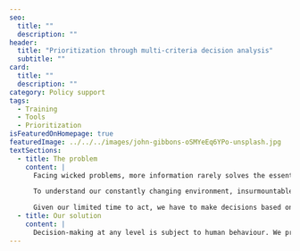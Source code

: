 ```yaml
---
seo:
  title: ""
  description: ""
header:
  title: "Prioritization through multi-criteria decision analysis"
  subtitle: ""
card:
  title: ""
  description: ""
category: Policy support
tags:
  - Training
  - Tools
  - Prioritization
isFeaturedOnHomepage: true
featuredImage: ../../../images/john-gibbons-oSMYeEq6YPo-unsplash.jpg
textSections:
  - title: The problem
    content: |
      Facing wicked problems, more information rarely solves the essential problem we humans face: the outcomes of our actions are impossible to predict with certainty. Even if we understood a problem, there would never be a perfect solution as parameters keep changing.

      To understand our constantly changing environment, insurmountable amounts of information products are sent our way. But most of analyses lack the rigour to be conclusive. And when we search for high quality syntheses, they aren't tailored to our specific needs and often hidden behind paywalls.

      Given our limited time to act, we have to make decisions based on our current understanding of the world. But how to make well-informed guesses in fast-paced environments that perform better than chance and allow us to learn from them?
  - title: Our solution
    content: |
      Decision-making at any level is subject to human behaviour. We propose a set of boosting techniques, anchored in state-of-the-art behavioural science, to help you and your team think about complex problems and make decisions in the face of uncertainty and information overload.
---
```


